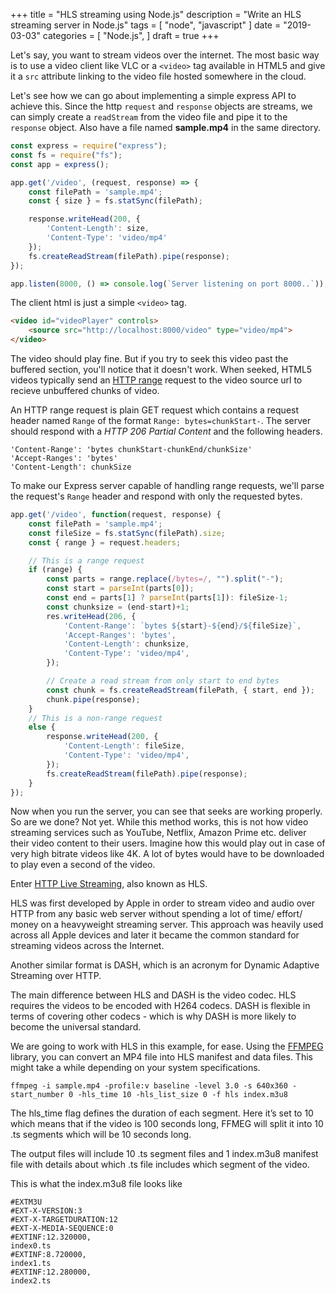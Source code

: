 +++
title = "HLS streaming using Node.js"
description = "Write an HLS streaming server in Node.js"
tags = [
    "node",
    "javascript"
]
date = "2019-03-03"
categories = [
    "Node.js",
]
draft = true
+++

Let's say, you want to stream videos over the internet. The most basic way is to use a video client like VLC or a `<video>` tag available in HTML5 and give it a `src` attribute linking to the video file hosted somewhere in the cloud.

Let's see how we can go about implementing a simple express API to achieve this. Since the http `request` and `response` objects are streams, we can simply create a `readStream` from the video file and pipe it to the `response` object. Also have a file named __sample.mp4__ in the same directory.

```javascript
const express = require("express");
const fs = require("fs");
const app = express();

app.get('/video', (request, response) => {
    const filePath = 'sample.mp4';
    const { size } = fs.statSync(filePath);

    response.writeHead(200, {
        'Content-Length': size,
        'Content-Type': 'video/mp4'
    });
    fs.createReadStream(filePath).pipe(response);
});

app.listen(8000, () => console.log(`Server listening on port 8000..`));
```

The client html is just a simple `<video>` tag.

```html
<video id="videoPlayer" controls>
    <source src="http://localhost:8000/video" type="video/mp4">
</video>
```

The video should play fine. But if you try to seek this video past the buffered section, you'll notice that it doesn't work. When seeked, HTML5 videos typically send an [HTTP range](https://developer.mozilla.org/en-US/docs/Web/HTTP/Range_requests) request to the video source url to recieve unbuffered chunks of video.

An HTTP range request is plain GET request which contains a request header named `Range` of the format `Range: bytes=chunkStart-`. The server should respond with a _HTTP 206 Partial Content_ and the following headers.

```
'Content-Range': 'bytes chunkStart-chunkEnd/chunkSize'
'Accept-Ranges': 'bytes'
'Content-Length': chunkSize
```

To make our Express server capable of handling range requests, we'll parse the request's `Range` header and respond with only the requested bytes.

```javascript {hl_lines=["4-21"]}
app.get('/video', function(request, response) {
    const filePath = 'sample.mp4';
    const fileSize = fs.statSync(filePath).size;
    const { range } = request.headers;

    // This is a range request
    if (range) {
        const parts = range.replace(/bytes=/, "").split("-");
        const start = parseInt(parts[0]);
        const end = parts[1] ? parseInt(parts[1]): fileSize-1;
        const chunksize = (end-start)+1;
        res.writeHead(206, {
            'Content-Range': `bytes ${start}-${end}/${fileSize}`,
            'Accept-Ranges': 'bytes',
            'Content-Length': chunksize,
            'Content-Type': 'video/mp4',
        });

        // Create a read stream from only start to end bytes
        const chunk = fs.createReadStream(filePath, { start, end });
        chunk.pipe(response);
    } 
    // This is a non-range request
    else {
        response.writeHead(200, {
            'Content-Length': fileSize,
            'Content-Type': 'video/mp4',
        });
        fs.createReadStream(filePath).pipe(response);
    }
});
```
Now when you run the server, you can see that seeks are working properly. So are we done? Not yet. While this method works, this is not how video streaming services such as YouTube, Netflix, Amazon Prime etc. deliver their video content to their users. Imagine how this would play out in case of very high bitrate videos like 4K. A lot of bytes would have to be downloaded to play even a second of the video.

Enter [HTTP Live Streaming](https://en.wikipedia.org/wiki/HTTP_Live_Streaming), also known as HLS.

HLS was first developed by Apple in order to stream video and audio over HTTP from any basic web server without spending a lot of time/ effort/ money on a heavyweight streaming server. This approach was heavily used across all Apple devices and later it became the common standard for streaming videos across the Internet.

Another similar format is DASH, which is an acronym for Dynamic Adaptive Streaming over HTTP.

The main difference between HLS and DASH is the video codec. HLS requires the videos to be encoded with H264 codecs. DASH is flexible in terms of covering other codecs - which is why DASH is more likely to become the universal standard.

We are going to work with HLS in this example, for ease. Using the [FFMPEG](https://ffmpeg.org/) library, you can convert an MP4 file into HLS manifest and data files. This might take a while depending on your system specifications.


```
ffmpeg -i sample.mp4 -profile:v baseline -level 3.0 -s 640x360 -start_number 0 -hls_time 10 -hls_list_size 0 -f hls index.m3u8
```

The hls_time flag defines the duration of each segment. Here it’s set to 10 which means that if the video is 100 seconds long, FFMEG will split it into 10 .ts segments which will be 10 seconds long.

The output files will include 10 .ts segment files and 1 index.m3u8 manifest file with details about which .ts file includes which segment of the video.

This is what the index.m3u8 file looks like

```
#EXTM3U
#EXT-X-VERSION:3
#EXT-X-TARGETDURATION:12
#EXT-X-MEDIA-SEQUENCE:0
#EXTINF:12.320000,
index0.ts
#EXTINF:8.720000,
index1.ts
#EXTINF:12.280000,
index2.ts
```
